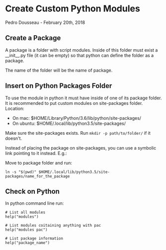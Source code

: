 # Create Custom Python Modules

Pedro Dousseau - February 20th, 2018

## Create a Package

A package is a folder with script modules. Inside of this folder must exist a \_\_init\_\_.py file (it can be empty) so that python can define the folder as a package.

The name of the folder will be the name of package.

## Insert on Python Packages Folder

To use the module in python it must have inside of one of its package folder. It is recommended to put custom modules on site-packages folder. Location:

- On mac: $HOME/Library/Python/3.6/lib/python/site-packages/
- On ubuntu: $HOME/.local/lib/python3.5/site-packages/

Make sure the site-packages exists. Run `mkdir -p path/to/folder/` if it doesn't.

Instead of placing the package on site-packages, you can use a symbolic link pointing to it instead. E.g.:

Move to package folder and run:

```
ln -s "$(pwd)" $HOME/.local/lib/python3.5/site-packages/name_for_the_package
```

## Check on Python

In python command line run:

```
# List all modules
help("modules")

# List modules coitaining anything with pac
help("modules pac")

# List package information
help("package_name")
```

